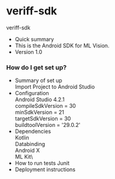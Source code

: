 # veriff-sdk
veriff-sdk
* Quick summary
* This is the Android SDK for ML Vision.
* Version 1.0

### How do I get set up? ###

* Summary of set up\
   Import Project to Android Studio
* Configuration\
    Android Studio 4.2.1\
    compileSdkVersion = 30\
    minSdkVersion = 21\
    targetSdkVersion = 30\
    buildtoolVersion = '29.0.2'
* Dependencies\
    Kotlin\
    Databinding\
    Android X\
    ML Kit\ 
* How to run tests
    Junit
* Deployment instructions


